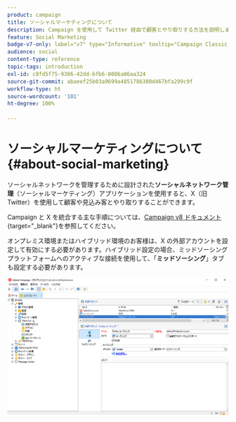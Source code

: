 ```yaml
---
product: campaign
title: ソーシャルマーケティングについて
description: Campaign を使用して Twitter 経由で顧客とやり取りする方法を説明します
feature: Social Marketing
badge-v7-only: label="v7" type="Informative" tooltip="Campaign Classic v7 にのみ適用されます"
audience: social
content-type: reference
topic-tags: introduction
exl-id: c8fd5f75-9386-42dd-bfb6-8086a86aa324
source-git-commit: abaeef25b03a9699a4851786380d467bfa299c9f
workflow-type: ht
source-wordcount: '101'
ht-degree: 100%

---
```


# ソーシャルマーケティングについて{#about-social-marketing}

ソーシャルネットワークを管理するために設計された&#x200B;**ソーシャルネットワーク管理**（ソーシャルマーケティング）アプリケーションを使用すると、X（旧 Twitter）を使用して顧客や見込み客とやり取りすることができます。

Campaign と X を統合する主な手順については、[Campaign v8 ドキュメント](https://experienceleague.adobe.com/docs/campaign/campaign-v8/connect/ac-tw.html?lang=ja){target="_blank"}を参照してください。

オンプレミス環境またはハイブリッド環境のお客様は、X の外部アカウントを設定して有効にする必要があります。ハイブリッド設定の場合、ミッドソーシングプラットフォームへのアクティブな接続を使用して、「**ミッドソーシング**」タブも設定する必要があります。

![](assets/tw-external-account.png)
